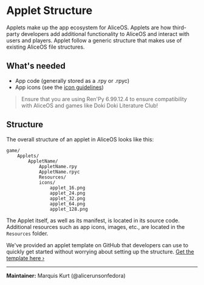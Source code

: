 # Applet Structure
Applets make up the app ecosystem for AliceOS. Applets are how third-party developers add additional functionality to AliceOS and interact with users and players. Applet follow a generic structure that makes use of existing AliceOS file structures.

## What's needed
- App code (generally stored as a .rpy or .rpyc)
- App icons (see the [icon guidelines](Icon-Guidelines))

> Ensure that you are using Ren'Py 6.99.12.4 to ensure compatibility with AliceOS and games like Doki Doki Literature Club!

## Structure
The overall structure of an applet in AliceOS looks like this:
```
game/
	Applets/
        AppletName/
		    AppletName.rpy
		    AppletName.rpyc
	        Resources/
		    icons/
			    applet_16.png
			    applet_24.png
			    applet_32.png
			    applet_64.png
			    applet_128.png
```
The Applet itself, as well as its manifest, is located in its source code. Additional resources such as app icons, images, etc., are located in the `Resources` folder.

We've provided an applet template on GitHub that developers can use to quickly get started without worrying about setting up the structure. [Get the template here &rsaquo;](https://github.com/TheAngelReturns/aliceos-applet)

---
**Maintainer:** Marquis Kurt (@alicerunsonfedora)